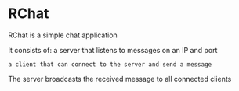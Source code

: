 # RChat

RChat is a simple chat application

It consists of:
    a server that listens to messages on an IP and port
    
    a client that can connect to the server and send a message

The server broadcasts the received message to all connected clients


